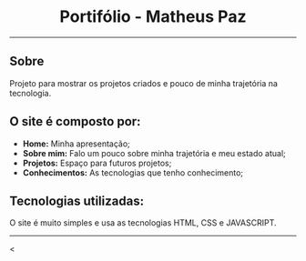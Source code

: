 <h1 align="center">Portifólio - Matheus Paz </h1>





---

## Sobre

Projeto para mostrar os projetos criados e pouco de minha trajetória na tecnologia. 

## O site é composto por:

- **Home:** Minha apresentação;
- **Sobre mim:** Falo um pouco sobre minha trajetória e meu estado atual;
- **Projetos:** Espaço para futuros projetos;
- **Conhecimentos:** As tecnologias que tenho conhecimento;



##  Tecnologias utilizadas:

O site é muito simples e usa as tecnologias HTML, CSS e JAVASCRIPT.

---

<
